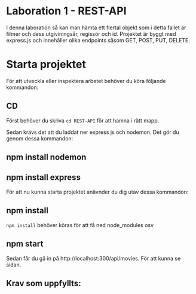 # Laboration 1 - REST-API

I denna laboration så kan man hämta ett flertal objekt som i detta fallet är filmer och dess utgiviningsår, regissör och id. Projektet är byggt med express.js och innehåller olika endpoints såsom GET, POST, PUT, DELETE. 

# Starta projektet 

För att utveckla eller inspektera arbetet behöver du köra följande kommandon:

## CD

Först behöver du skriva `cd REST-API` för att hamna i rätt mapp.

Sedan krävs det att du laddat ner express js och nodemon. Det gör du genom dessa kommandon:

## npm install nodemon

## npm install express

För att nu kunna starta projektet anävnder du dig utav dessa kommandon:

## npm install

`npm install` behöver köras för att få ned node_modules osv

## npm start

Sedan får du gå in på http://localhost:300/api/movies. För att kunna se sidan.

## Krav som uppfyllts: